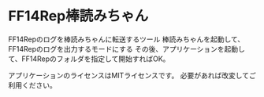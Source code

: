 FF14Rep棒読みちゃん
======================
FF14Repのログを棒読みちゃんに転送するツール
棒読みちゃんを起動して、FF14Repのログを出力するモードにする
その後、アプリケーションを起動して、FF14Repのフォルダを指定して開始すればOK。


アプリケーションのライセンスはMITライセンスです。
必要があれば改変してご利用ください。

